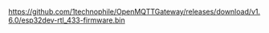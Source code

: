 https://github.com/1technophile/OpenMQTTGateway/releases/download/v1.6.0/esp32dev-rtl_433-firmware.bin
